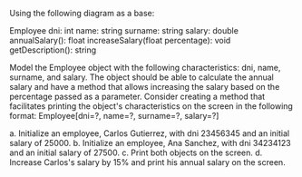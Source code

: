 Using the following diagram as a base:


Employee
dni: int
name: string
surname: string
salary: double
annualSalary(): float
increaseSalary(float percentage): void
getDescription(): string


Model the Employee object with the following characteristics: dni, name, surname, and salary. The object should be able to calculate the annual salary and have a method that allows increasing the salary based on the percentage passed as a parameter. Consider creating a method that facilitates printing the object's characteristics on the screen in the following format:
Employee[dni=?, name=?, surname=?, salary=?]



a. Initialize an employee, Carlos Gutierrez, with dni 23456345 and an initial salary of 25000.
b. Initialize an employee, Ana Sanchez, with dni 34234123 and an initial salary of 27500.
c. Print both objects on the screen.
d. Increase Carlos's salary by 15% and print his annual salary on the screen.
